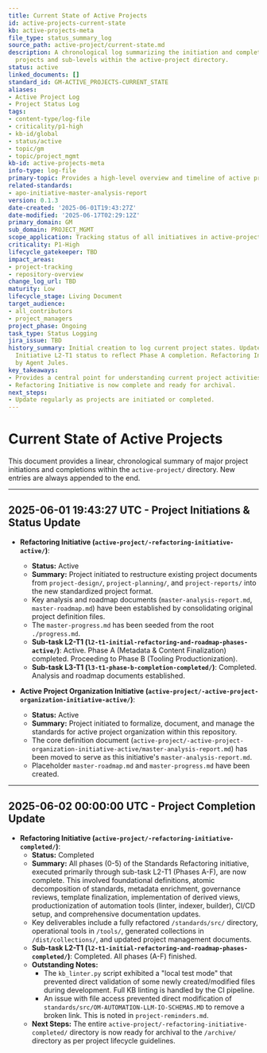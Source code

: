 ```yaml
---
title: Current State of Active Projects
id: active-projects-current-state
kb: active-projects-meta
file_type: status_summary_log
source_path: active-project/current-state.md
description: A chronological log summarizing the initiation and completion of major
  projects and sub-levels within the active-project directory.
status: active
linked_documents: []
standard_id: GM-ACTIVE_PROJECTS-CURRENT_STATE
aliases:
- Active Project Log
- Project Status Log
tags:
- content-type/log-file
- criticality/p1-high
- kb-id/global
- status/active
- topic/gm
- topic/project_mgmt
kb-id: active-projects-meta
info-type: log-file
primary-topic: Provides a high-level overview and timeline of active project statuses.
related-standards:
- apo-initiative-master-analysis-report
version: 0.1.3
date-created: '2025-06-01T19:43:27Z'
date-modified: '2025-06-17T02:29:12Z'
primary_domain: GM
sub_domain: PROJECT_MGMT
scope_application: Tracking status of all initiatives in active-project/
criticality: P1-High
lifecycle_gatekeeper: TBD
impact_areas:
- project-tracking
- repository-overview
change_log_url: TBD
maturity: Low
lifecycle_stage: Living Document
target_audience:
- all_contributors
- project_managers
project_phase: Ongoing
task_type: Status Logging
jira_issue: TBD
history_summary: Initial creation to log current project states. Updated Refactoring
  Initiative L2-T1 status to reflect Phase A completion. Refactoring Initiative completed
  by Agent Jules.
key_takeaways:
- Provides a central point for understanding current project activities.
- Refactoring Initiative is now complete and ready for archival.
next_steps:
- Update regularly as projects are initiated or completed.
---
```

# Current State of Active Projects

This document provides a linear, chronological summary of major project initiations and completions within the `active-project/` directory. New entries are always appended to the end.

---
## 2025-06-01 19:43:27 UTC - Project Initiations & Status Update

*   **Refactoring Initiative (`active-project/-refactoring-initiative-active/`)**:
    *   **Status:** Active
    *   **Summary:** Project initiated to restructure existing project documents from `project-design/`, `project-planning/`, and `project-reports/` into the new standardized project format.
    *   Key analysis and roadmap documents (`master-analysis-report.md`, `master-roadmap.md`) have been established by consolidating original project definition files.
    *   The `master-progress.md` has been seeded from the root `./progress.md`.
    *   **Sub-task L2-T1 (`l2-t1-initial-refactoring-and-roadmap-phases-active/`)**: Active. Phase A (Metadata & Content Finalization) completed. Proceeding to Phase B (Tooling Productionization).
    *   **Sub-task L3-T1 (`l3-t1-phase-b-completion-completed/`)**: Completed. Analysis and roadmap documents established.

*   **Active Project Organization Initiative (`active-project/-active-project-organization-initiative-active/`)**:
    *   **Status:** Active
    *   **Summary:** Project initiated to formalize, document, and manage the standards for active project organization within this repository.
    *   The core definition document (`active-project/-active-project-organization-initiative-active/master-analysis-report.md`) has been moved to serve as this initiative's `master-analysis-report.md`.
    *   Placeholder `master-roadmap.md` and `master-progress.md` have been created.
---
## 2025-06-02 00:00:00 UTC - Project Completion Update

*   **Refactoring Initiative (`active-project/-refactoring-initiative-completed/`)**:
    *   **Status:** Completed
    *   **Summary:** All phases (0-5) of the Standards Refactoring initiative, executed primarily through sub-task L2-T1 (Phases A-F), are now complete. This involved foundational definitions, atomic decomposition of standards, metadata enrichment, governance reviews, template finalization, implementation of derived views, productionization of automation tools (linter, indexer, builder), CI/CD setup, and comprehensive documentation updates.
    *   Key deliverables include a fully refactored `/standards/src/` directory, operational tools in `/tools/`, generated collections in `/dist/collections/`, and updated project management documents.
    *   **Sub-task L2-T1 (`l2-t1-initial-refactoring-and-roadmap-phases-completed/`)**: Completed. All phases (A-F) finished.
    *   **Outstanding Notes:**
        *   The `kb_linter.py` script exhibited a "local test mode" that prevented direct validation of some newly created/modified files during development. Full KB linting is handled by the CI pipeline.
        *   An issue with file access prevented direct modification of `standards/src/OM-AUTOMATION-LLM-IO-SCHEMAS.MD` to remove a broken link. This is noted in `project-reminders.md`.
    *   **Next Steps:** The entire `active-project/-refactoring-initiative-completed/` directory is now ready for archival to the `/archive/` directory as per project lifecycle guidelines.
